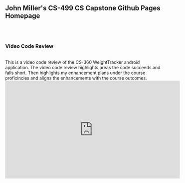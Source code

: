 <h2>John Miller's CS-499 CS Capstone Github Pages Homepage</h2><br>
<br><h3>Video Code Review</h3><br>
<text>This is a video code review of the CS-360 WeightTracker android application. The video code review highlights areas the code succeeds and falls short. Then highlights my enhancement plans under the course proficincies and aligns the enhancements with the course outcomes.</text><br>
<iframe width="560" height="315" src="https://www.youtube.com/embed/MBhkFcvRc2k?si=tAG2bHHe8T8NpVDt" title="YouTube video player" frameborder="0" allow="accelerometer; autoplay; clipboard-write; encrypted-media; gyroscope; picture-in-picture; web-share" referrerpolicy="strict-origin-when-cross-origin" allowfullscreen></iframe>
